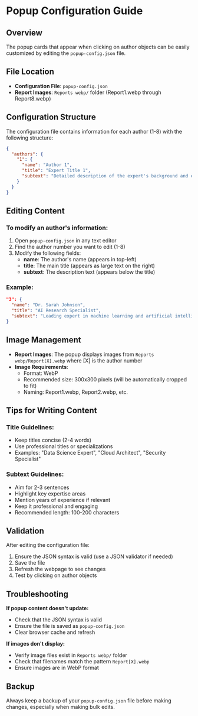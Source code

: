 # Popup Configuration Guide

## Overview
The popup cards that appear when clicking on author objects can be easily customized by editing the `popup-config.json` file.

## File Location
- **Configuration File**: `popup-config.json`
- **Report Images**: `Reports webp/` folder (Report1.webp through Report8.webp)

## Configuration Structure

The configuration file contains information for each author (1-8) with the following structure:

```json
{
  "authors": {
    "1": {
      "name": "Author 1",
      "title": "Expert Title 1", 
      "subtext": "Detailed description of the expert's background and expertise..."
    }
  }
}
```

## Editing Content

### To modify an author's information:

1. Open `popup-config.json` in any text editor
2. Find the author number you want to edit (1-8)
3. Modify the following fields:
   - **name**: The author's name (appears in top-left)
   - **title**: The main title (appears as large text on the right)
   - **subtext**: The description text (appears below the title)

### Example:
```json
"3": {
  "name": "Dr. Sarah Johnson",
  "title": "AI Research Specialist",
  "subtext": "Leading expert in machine learning and artificial intelligence with over 15 years of experience in developing cutting-edge algorithms for enterprise solutions."
}
```

## Image Management

- **Report Images**: The popup displays images from `Reports webp/Report[X].webp` where [X] is the author number
- **Image Requirements**: 
  - Format: WebP
  - Recommended size: 300x300 pixels (will be automatically cropped to fit)
  - Naming: Report1.webp, Report2.webp, etc.

## Tips for Writing Content

### Title Guidelines:
- Keep titles concise (2-4 words)
- Use professional titles or specializations
- Examples: "Data Science Expert", "Cloud Architect", "Security Specialist"

### Subtext Guidelines:
- Aim for 2-3 sentences
- Highlight key expertise areas
- Mention years of experience if relevant
- Keep it professional and engaging
- Recommended length: 100-200 characters

## Validation

After editing the configuration file:
1. Ensure the JSON syntax is valid (use a JSON validator if needed)
2. Save the file
3. Refresh the webpage to see changes
4. Test by clicking on author objects

## Troubleshooting

**If popup content doesn't update:**
- Check that the JSON syntax is valid
- Ensure the file is saved as `popup-config.json`
- Clear browser cache and refresh

**If images don't display:**
- Verify image files exist in `Reports webp/` folder
- Check that filenames match the pattern `Report[X].webp`
- Ensure images are in WebP format

## Backup

Always keep a backup of your `popup-config.json` file before making changes, especially when making bulk edits. 